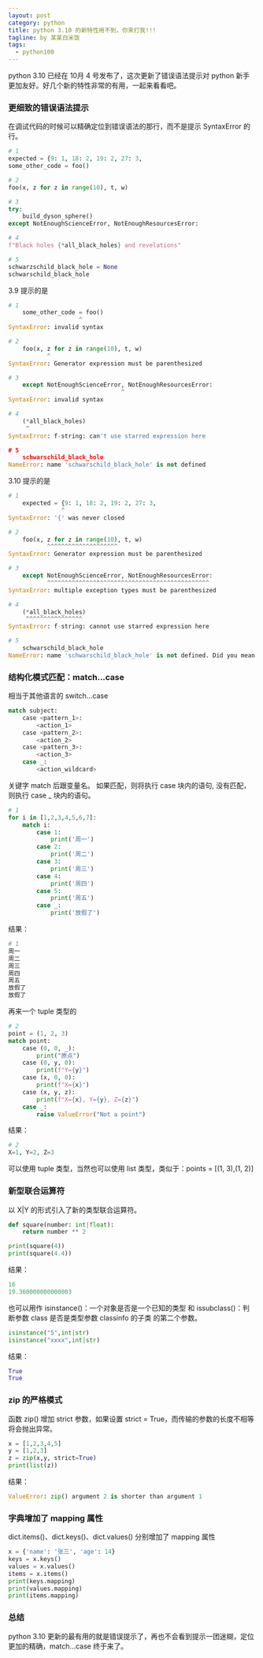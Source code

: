 ```yaml
---
layout: post
category: python
title: python 3.10 的新特性用不到，你来打我!!!
tagline: by 某某白米饭
tags: 
  - python100
---
```


python 3.10 已经在 10月 4 号发布了，这次更新了错误语法提示对 python 新手更加友好。好几个新的特性非常的有用，一起来看看吧。

<!--more-->

### 更细致的错误语法提示

在调试代码的时候可以精确定位到错误语法的那行，而不是提示 SyntaxError 的行。

```python
# 1
expected = {9: 1, 18: 2, 19: 2, 27: 3, 
some_other_code = foo()

# 2
foo(x, z for z in range(10), t, w)

# 3 
try:
    build_dyson_sphere()
except NotEnoughScienceError, NotEnoughResourcesError:

# 4
f"Black holes {*all_black_holes} and revelations"

# 5
schwarzschild_black_hole = None
schwarschild_black_hole
```
3.9 提示的是

```python
# 1 
    some_other_code = foo()
                    ^
SyntaxError: invalid syntax

# 2 
    foo(x, z for z in range(10), t, w)
           ^
SyntaxError: Generator expression must be parenthesized

# 3
    except NotEnoughScienceError, NotEnoughResourcesError:
                                ^
SyntaxError: invalid syntax

# 4
    (*all_black_holes)
     ^
SyntaxError: f-string: can't use starred expression here

# 5
    schwarschild_black_hole
NameError: name 'schwarschild_black_hole' is not defined
```

3.10 提示的是

```python
# 1
    expected = {9: 1, 18: 2, 19: 2, 27: 3, 
               ^
SyntaxError: '{' was never closed

# 2
    foo(x, z for z in range(10), t, w)
           ^^^^^^^^^^^^^^^^^^^^
SyntaxError: Generator expression must be parenthesized

# 3
    except NotEnoughScienceError, NotEnoughResourcesError:
           ^^^^^^^^^^^^^^^^^^^^^^^^^^^^^^^^^^^^^^^^^^^^^^
SyntaxError: multiple exception types must be parenthesized

# 4
    (*all_black_holes)
     ^^^^^^^^^^^^^^^^
SyntaxError: f-string: cannot use starred expression here

# 5
    schwarschild_black_hole
NameError: name 'schwarschild_black_hole' is not defined. Did you mean: 'schwarzschild_black_hole'?
```

### 结构化模式匹配：match...case

相当于其他语言的 switch...case

```python
match subject:
    case <pattern_1>:
        <action_1>
    case <pattern_2>:
        <action_2>
    case <pattern_3>:
        <action_3>
    case _:
        <action_wildcard>
```

关键字 match 后跟变量名。 如果匹配，则将执行 case 块内的语句, 没有匹配，则执行 case _ 块内的语句。

```python
# 1
for i in [1,2,3,4,5,6,7]:
    match i:
        case 1:
            print('周一')
        case 2:
            print('周二')
        case 3:
            print('周三')
        case 4:
            print('周四')
        case 5:
            print('周五')
        case _:
            print('放假了')
```

结果：

```python
# 1
周一
周二
周三
周四
周五
放假了
放假了
```

再来一个 tuple 类型的

```python
# 2
point = (1, 2, 3)
match point:
    case (0, 0, _):
        print("原点")
    case (0, y, 0):
        print(f"Y={y}")
    case (x, 0, 0):
        print(f"X={x}")
    case (x, y, z):
        print(f"X={x}, Y={y}, Z={z}")
    case _:
        raise ValueError("Not a point")
```

结果：

```python
# 2
X=1, Y=2, Z=3
```

可以使用 tuple 类型，当然也可以使用 list 类型，类似于：points = [(1, 3),(1, 2)]


### 新型联合运算符

以 X|Y 的形式引入了新的类型联合运算符。

```python
def square(number: int|float): 
    return number ** 2

print(square(4))
print(square(4.4))
```

结果：

```python
16
19.360000000000003
```

也可以用作 isinstance()：一个对象是否是一个已知的类型  和 issubclass()：判断参数 class 是否是类型参数 classinfo 的子类 的第二个参数。

```python
isinstance("5",int|str) 
isinstance("xxxx",int|str) 
```

结果：

```python
True
True
```

### zip 的严格模式

函数 zip() 增加 strict 参数，如果设置 strict = True，而传输的参数的长度不相等将会抛出异常。

```python
x = [1,2,3,4,5]
y = [1,2,3]
z = zip(x,y, strict=True)
print(list(z))
```

结果：

```python
ValueError: zip() argument 2 is shorter than argument 1
```

### 字典增加了 mapping 属性

dict.items()、dict.keys()、dict.values() 分别增加了 mapping 属性

```python
x = {'name': '张三', 'age': 14}
keys = x.keys()
values = x.values()
items = x.items()
print(keys.mapping)
print(values.mapping)
print(items.mapping)
```

### 总结

python 3.10 更新的最有用的就是错误提示了，再也不会看到提示一团迷糊，定位更加的精确，match...case 终于来了。
